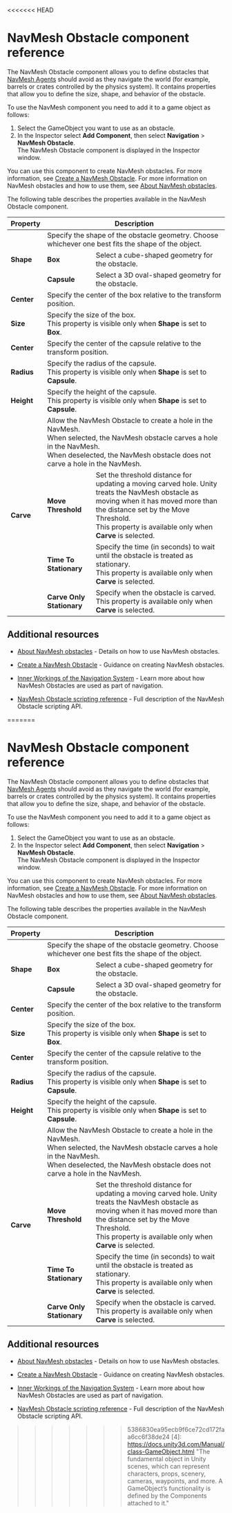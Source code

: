 <<<<<<< HEAD
# NavMesh Obstacle component reference

The NavMesh Obstacle component allows you to define obstacles that [NavMesh Agents](AboutAgents) should avoid as they navigate the world (for example, barrels or crates controlled by the physics system). It contains properties that allow you to define the size, shape, and behavior of the obstacle.

To use the NavMesh component you need to add it to a game object as follows: 
1. Select the GameObject you want to use as an obstacle.
1. In the Inspector select **Add Component**, then select **Navigation** &gt; **NavMesh Obstacle**. <br/> The NavMesh Obstacle component is displayed in the Inspector window.

You can use this component to create NavMesh obstacles. For more information, see [Create a NavMesh Obstacle](./CreateNavMeshObstacle.md). For more information on NavMesh obstacles and how to use them, see [About NavMesh obstacles](AboutObstacles).

The following table describes the properties available in the NavMesh Obstacle component.

<table>
  <thead>
    <tr>
      <th colspan="1"><strong>Property</strong></th>
      <th colspan="2"><strong>Description</strong></th>
    </tr>
  </thead>
  <tbody>
    <tr>
      <td rowspan="3"><strong>Shape</strong></td>
      <td colspan="2">Specify the shape of the obstacle geometry. Choose whichever one best fits the shape of the object. </td>
    </tr>
    <tr>
      <td><strong>Box</strong></td>
      <td>Select a cube-shaped geometry for the obstacle.</td>
    </tr>
    <tr>
      <td><strong>Capsule</strong></td>
      <td>Select a 3D oval-shaped geometry for the obstacle.</td>
    </tr>
    <tr>
      <td><strong>Center</strong></td>
      <td colspan="2"> Specify the center of the box relative to the transform position.</td>
    </tr>
    <tr>
      <td><strong>Size</strong></td>
      <td colspan="2"> Specify the size of the box. <br/> This property is visible only when <strong>Shape</strong> is set to <strong>Box</strong>. </td>
    </tr>
    <tr>
      <td><strong> Center </strong></td>
      <td colspan="2"> Specify the center of the capsule relative to the transform position.</td>
    </tr>
    <tr>
      <td><strong> Radius </strong></td>
      <td colspan="2"> Specify the radius of the capsule.  <br/> This property is visible only when <strong>Shape</strong> is set to <strong>Capsule</strong>. </td>
    </tr>
    <tr>
      <td><strong> Height </strong></td>
      <td colspan="2"> Specify the height of the capsule.  <br/> This property is visible only when <strong>Shape</strong> is set to <strong>Capsule</strong>. </td>
    </tr>
    <tr>
      <td rowspan="4"><strong>Carve</strong></td>
      <td colspan="2">Allow the NavMesh Obstacle to create a hole in the NavMesh. <br/> When selected, the NavMesh obstacle carves a hole in the NavMesh. <br/> When deselected, the NavMesh obstacle does not carve a hole in the NavMesh. </td>
    </tr>
    <tr>
      <td><strong>Move Threshold</strong></td>
      <td> Set the threshold distance for updating a moving carved hole. Unity treats the NavMesh obstacle as moving when it has moved more than the distance set by the Move Threshold.  <br/> This property is available only when <strong>Carve</strong> is selected.</td>
    </tr>
    <tr>
      <td><strong>Time To Stationary</strong></td>
      <td> Specify the time (in seconds) to wait until the obstacle is treated as stationary. <br/> This property is available only when <strong>Carve</strong> is selected.</td>
    </tr>
    <tr>
      <td><strong>Carve Only Stationary</strong></td>
      <td> Specify when the obstacle is carved. <br/> This property is available only when <strong>Carve</strong> is selected.</td>
    </tr>    
  </tbody>
</table>

## Additional resources

- [About NavMesh obstacles](AboutObstacles) - Details on how to use NavMesh obstacles.
- [Create a NavMesh Obstacle](./CreateNavMeshObstacle.md) - Guidance on creating NavMesh obstacles.
    
- [Inner Workings of the Navigation System](./NavInnerWorkings.md) - Learn more about how NavMesh Obstacles are used as part of navigation.
    
- [NavMesh Obstacle scripting reference](https://docs.unity3d.com/ScriptReference/AI.NavMeshObstacle.html) - Full description of the NavMesh Obstacle scripting API.
    
[1]: ./BuildingNavMesh.md "A mesh that Unity generates to approximate the walkable areas and obstacles in your environment for path finding and AI-controlled navigation."
[2]: https://docs.unity3d.com/Manual/CollidersOverview.html "An invisible shape that is used to handle physical collisions for an object. A collider doesn’t need to be exactly the same shape as the object’s mesh - a rough approximation is often more efficient and indistinguishable in gameplay."
[3]: https://docs.unity3d.com/Manual/CollidersOverview.html "A collision occurs when the physics engine detects that the colliders of two GameObjects make contact or overlap, when at least one has a Rigidbody component and is in motion."
=======
# NavMesh Obstacle component reference

The NavMesh Obstacle component allows you to define obstacles that [NavMesh Agents](AboutAgents) should avoid as they navigate the world (for example, barrels or crates controlled by the physics system). It contains properties that allow you to define the size, shape, and behavior of the obstacle.

To use the NavMesh component you need to add it to a game object as follows: 
1. Select the GameObject you want to use as an obstacle.
1. In the Inspector select **Add Component**, then select **Navigation** &gt; **NavMesh Obstacle**. <br/> The NavMesh Obstacle component is displayed in the Inspector window.

You can use this component to create NavMesh obstacles. For more information, see [Create a NavMesh Obstacle](./CreateNavMeshObstacle.md). For more information on NavMesh obstacles and how to use them, see [About NavMesh obstacles](AboutObstacles).

The following table describes the properties available in the NavMesh Obstacle component.

<table>
  <thead>
    <tr>
      <th colspan="1"><strong>Property</strong></th>
      <th colspan="2"><strong>Description</strong></th>
    </tr>
  </thead>
  <tbody>
    <tr>
      <td rowspan="3"><strong>Shape</strong></td>
      <td colspan="2">Specify the shape of the obstacle geometry. Choose whichever one best fits the shape of the object. </td>
    </tr>
    <tr>
      <td><strong>Box</strong></td>
      <td>Select a cube-shaped geometry for the obstacle.</td>
    </tr>
    <tr>
      <td><strong>Capsule</strong></td>
      <td>Select a 3D oval-shaped geometry for the obstacle.</td>
    </tr>
    <tr>
      <td><strong>Center</strong></td>
      <td colspan="2"> Specify the center of the box relative to the transform position.</td>
    </tr>
    <tr>
      <td><strong>Size</strong></td>
      <td colspan="2"> Specify the size of the box. <br/> This property is visible only when <strong>Shape</strong> is set to <strong>Box</strong>. </td>
    </tr>
    <tr>
      <td><strong> Center </strong></td>
      <td colspan="2"> Specify the center of the capsule relative to the transform position.</td>
    </tr>
    <tr>
      <td><strong> Radius </strong></td>
      <td colspan="2"> Specify the radius of the capsule.  <br/> This property is visible only when <strong>Shape</strong> is set to <strong>Capsule</strong>. </td>
    </tr>
    <tr>
      <td><strong> Height </strong></td>
      <td colspan="2"> Specify the height of the capsule.  <br/> This property is visible only when <strong>Shape</strong> is set to <strong>Capsule</strong>. </td>
    </tr>
    <tr>
      <td rowspan="4"><strong>Carve</strong></td>
      <td colspan="2">Allow the NavMesh Obstacle to create a hole in the NavMesh. <br/> When selected, the NavMesh obstacle carves a hole in the NavMesh. <br/> When deselected, the NavMesh obstacle does not carve a hole in the NavMesh. </td>
    </tr>
    <tr>
      <td><strong>Move Threshold</strong></td>
      <td> Set the threshold distance for updating a moving carved hole. Unity treats the NavMesh obstacle as moving when it has moved more than the distance set by the Move Threshold.  <br/> This property is available only when <strong>Carve</strong> is selected.</td>
    </tr>
    <tr>
      <td><strong>Time To Stationary</strong></td>
      <td> Specify the time (in seconds) to wait until the obstacle is treated as stationary. <br/> This property is available only when <strong>Carve</strong> is selected.</td>
    </tr>
    <tr>
      <td><strong>Carve Only Stationary</strong></td>
      <td> Specify when the obstacle is carved. <br/> This property is available only when <strong>Carve</strong> is selected.</td>
    </tr>    
  </tbody>
</table>

## Additional resources

- [About NavMesh obstacles](AboutObstacles) - Details on how to use NavMesh obstacles.
- [Create a NavMesh Obstacle](./CreateNavMeshObstacle.md) - Guidance on creating NavMesh obstacles.
    
- [Inner Workings of the Navigation System](./NavInnerWorkings.md) - Learn more about how NavMesh Obstacles are used as part of navigation.
    
- [NavMesh Obstacle scripting reference](https://docs.unity3d.com/ScriptReference/AI.NavMeshObstacle.html) - Full description of the NavMesh Obstacle scripting API.
    
[1]: ./BuildingNavMesh.md "A mesh that Unity generates to approximate the walkable areas and obstacles in your environment for path finding and AI-controlled navigation."
[2]: https://docs.unity3d.com/Manual/CollidersOverview.html "An invisible shape that is used to handle physical collisions for an object. A collider doesn’t need to be exactly the same shape as the object’s mesh - a rough approximation is often more efficient and indistinguishable in gameplay."
[3]: https://docs.unity3d.com/Manual/CollidersOverview.html "A collision occurs when the physics engine detects that the colliders of two GameObjects make contact or overlap, when at least one has a Rigidbody component and is in motion."
>>>>>>> 5386830ea95ecb9f6ce72cd172faa6cc6f38de24
[4]: https://docs.unity3d.com/Manual/class-GameObject.html "The fundamental object in Unity scenes, which can represent characters, props, scenery, cameras, waypoints, and more. A GameObject’s functionality is defined by the Components attached to it."